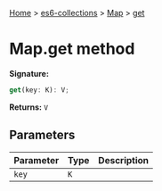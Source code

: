 [Home](./index) &gt; [es6-collections](./es6-collections.md) &gt; [Map](./es6-collections.map.md) &gt; [get](./es6-collections.map.get.md)

# Map.get method


**Signature:**
```javascript
get(key: K): V;
```
**Returns:** `V`

## Parameters

|  Parameter | Type | Description |
|  --- | --- | --- |
|  `key` | `K` |  |

